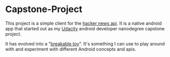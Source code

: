 # Capstone-Project
This project is a simple client for the [hacker news api](https://github.com/HackerNews/API). It is a native android app that
 started out as my [Udacity](https://www.udacity.com/course/android-developer-nanodegree-by-google--nd801?v=ad1) android developer nanodegree capstone project.

It has evolved into a "[breakable toy](http://chimera.labs.oreilly.com/books/1234000001813/ch05.html#breakable_toys)". 
It's something I can use to play around with and experiment with different Android concepts and apis.

